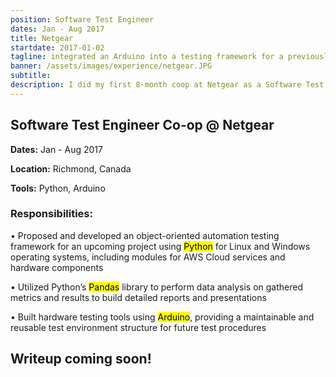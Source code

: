 ```yaml
---
position: Software Test Engineer
dates: Jan - Aug 2017
title: Netgear
startdate: 2017-01-02
tagline: integrated an Arduino into a testing framework for a previously manual process,
banner: /assets/images/experience/netgear.JPG
subtitle:
description: I did my first 8-month coop at Netgear as a Software Test Engineer, where I worked on building the testing framework for an upcoming project.
---
```

<!-- <div class="sidebar">
	<b>Dates:</b> Jan - Aug 2017
	<br><b>Location:</b> Richmond, Canada
	<br><b>Tools:</b> Python, Arduino
	<br><br><b>Responsibilities:</b>
	<br>• Proposed and developed an object-oriented automation testing framework for an upcoming project using <mark>Python</mark> for Linux and Windows operating systems, including modules for AWS Cloud services and hardware components
	<br>• Utilized Python’s <mark>Pandas</mark> library to perform data analysis on gathered metrics and results to build detailed reports and presentations
	<br>• Built hardware testing tools using <mark>Arduino</mark>, providing a maintainable and reusable test environment structure for future test procedures
</div> -->

## Software Test Engineer Co-op @ Netgear

**Dates:** Jan - Aug 2017

**Location:** Richmond, Canada

**Tools:** Python, Arduino

### Responsibilities:

• Proposed and developed an object-oriented automation testing framework for an upcoming project using <mark>Python</mark> for Linux and Windows operating systems, including modules for AWS Cloud services and hardware components

• Utilized Python’s <mark>Pandas</mark> library to perform data analysis on gathered metrics and results to build detailed reports and presentations

• Built hardware testing tools using <mark>Arduino</mark>, providing a maintainable and reusable test environment structure for future test procedures

## Writeup coming soon!
